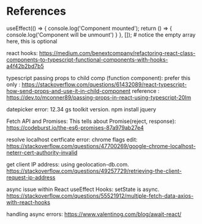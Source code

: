 # References


useEffect(() => {
        console.log('Component mounted');
        return () => {
            console.log('Component will be unmount')
        }
    }, []); # notice the empty array here, this is optional


react hooks:
https://medium.com/benextcompany/refactoring-react-class-components-to-typescript-functional-components-with-hooks-a4f42b2bd7b5

typescript passing props to child comp (function component):
prefer this only : https://stackoverflow.com/questions/61432089/react-typescript-how-send-props-and-use-it-in-child-component
reference : https://dev.to/mconner89/passing-props-in-react-using-typescript-20lm


datepicker error:
12.34 gs toolkit version.
npm install jquery


Fetch API and Promises:
This tells about Promise(reject, response):
https://codeburst.io/the-es6-promises-87a979ab27e4


resolve localhost certficate error: chrome flags edit:
https://stackoverflow.com/questions/47700269/google-chrome-localhost-neterr-cert-authority-invalid


get client IP address:
using geolocation-db.com.
https://stackoverflow.com/questions/49257729/retrieving-the-client-request-ip-address


async issue within React useEffect Hooks:
setState is async.
https://stackoverflow.com/questions/55521912/multiple-fetch-data-axios-with-react-hooks

handling async errors:
https://www.valentinog.com/blog/await-react/
